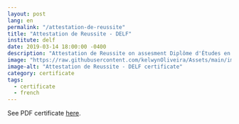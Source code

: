 ```yaml
---
layout: post
lang: en
permalink: "/attestation-de-reussite"
title: "Attestation de Reussite - DELF"
institute: delf
date: 2019-03-14 18:00:00 -0400
description: "Attestation de Reussite on assesment Diplôme d'Études en Langue Française (DELF) B1."
image: "https://raw.githubusercontent.com/kelwynOliveira/Assets/main/img/certificates/licences-and-certifications/exchage-eigsi/DELF/attestation-de-reussite.jpg"
image-alt: "Attestation de Reussite - DELF certificate"
category: certificate
tags:
  - certificate
  - french
---
```


See PDF certificate <a href="https://docs.google.com/viewer?url=https://raw.githubusercontent.com/kelwynOliveira/Assets/main/PDF/certificates/licences-and-certifications/{{page.institute}}{{page.permalink}}.pdf" target="_blank">here</a>.
